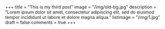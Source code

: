 +++
title = "This is my third post"
image = "/img/old-bg.jpg"
description = "Lorem ipsum dolor sit amet, consectetur adipiscing elit, sed do eiusmod tempor incididunt ut labore et dolore magna aliqua."
listimage = "/img/1.jpg"
draft = false
comments = true
+++
